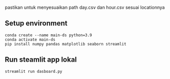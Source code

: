 
pastikan untuk menyesuaikan path day.csv dan hour.csv sesuai locationnya

## Setup environment
```
conda create --name main-ds python=3.9
conda activate main-ds
pip install numpy pandas matplotlib seaborn streamlit
```

## Run steamlit app lokal
```
streamlit run dasboard.py
```
